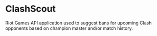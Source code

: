 # ClashScout
Riot Games API application used to suggest bans for upcoming Clash opponents based on champion master and/or match history.
